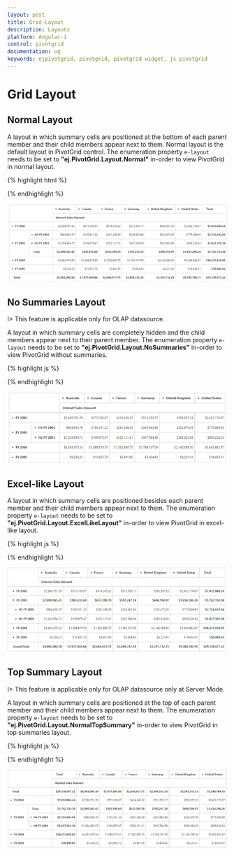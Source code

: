 ```yaml
---
layout: post
title: Grid-Layout
description: Layouts
platform: Angular-1
control: pivotgrid
documentation: ug
keywords: ejpivotgrid, pivotgrid, pivotgrid widget, js pivotgrid 
---
```


# Grid Layout

## Normal Layout

A layout in which summary cells are positioned at the bottom of each parent member and their child members appear next to them. Normal layout is the default layout in PivotGrid control. The enumeration property `e-layout` needs to be set to **"ej.PivotGrid.Layout.Normal"** in-order to view PivotGrid in normal layout. 

{% highlight html %}

<div ng-controller="PivotGridCtrl">
    <div id="PivotGrid1" ej-pivotgrid e-url="url" e-layout="layout" />
</div>
<script>   
    angular.module("PivotGridApp",["ejangular"]).controller('PivotGridCtrl', function ($scope) 
    {
        $scope.url = "/Olap";
        $scope.layout = ej.PivotGrid.Layout.Normal;
    });
</script>

{% endhighlight %}

![](Grid-Layout_images/layout-normal.png)

## No Summaries Layout

I> This feature is applicable only for OLAP datasource.

A layout in which summary cells are completely hidden and the child members appear next to their parent member.  The enumeration property `e-layout` needs to be set to **"ej.PivotGrid.Layout.NoSummaries"** in-order to view PivotGrid without summaries.

{% highlight js %}

<div ng-controller="PivotGridCtrl">
    <div id="PivotGrid1" ej-pivotgrid e-layout="layout" />
</div>
<script>   
    angular.module("PivotGridApp",["ejangular"]).controller('PivotGridCtrl', function ($scope) 
    {
        //..
        $scope.layout = ej.PivotGrid.Layout.NoSummaries;
    });
</script>

{% endhighlight %}
 
![](Grid-Layout_images/layout-nosummary.png)

## Excel-like Layout
A layout in which summary cells are positioned besides each parent member and their child members appear next to them. The enumeration property `e-layout` needs to be set to **"ej.PivotGrid.Layout.ExcelLikeLayout"** in-order to view PivotGrid in excel-like layout.

{% highlight js %}

<div ng-controller="PivotGridCtrl">
    <div id="PivotGrid1" ej-pivotgrid e-layout="layout" />
</div>
<script>   
    angular.module("PivotGridApp",["ejangular"]).controller('PivotGridCtrl', function ($scope) 
    {
        //..
        $scope.layout = ej.PivotGrid.Layout.ExcelLikeLayout;
    });
</script>

{% endhighlight %}

![](Grid-Layout_images/layout-excel.png)

## Top Summary Layout

I> This feature is applicable only for OLAP datasource only at Server Mode.

A layout in which summary cells are positioned at the top of each parent member and their child members appear next to them. The enumeration property `e-layout` needs to be set to **"ej.PivotGrid.Layout.NormalTopSummary"** in-order to view PivotGrid in top summaries layout.

{% highlight js %}

<div ng-controller="PivotGridCtrl">
    <div id="PivotGrid1" ej-pivotgrid e-url="url" e-layout="layout" />
</div>
<script>   
    angular.module("PivotGridApp",["ejangular"]).controller('PivotGridCtrl', function ($scope) 
    {
        $scope.url = "/Olap";
        $scope.layout = ej.PivotGrid.Layout.NormalTopSummary;
    });
</script>

{% endhighlight %}

![](Grid-Layout_images/layout-top.png)

